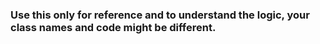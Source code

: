 ### Use this only for reference and to understand the logic, your class names and code might be different.

